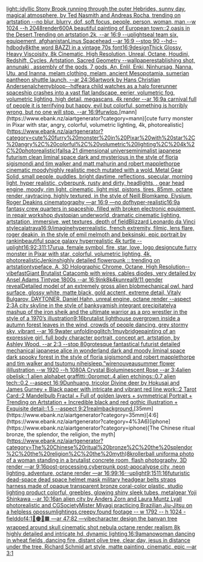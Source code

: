 [light::](https://www.ebank.nz/aiartgenerator?category=light%3A%3A)[idyllic Stony Brook running through the outer Hebrides, sunny day, magical atmosphere, by Ted Nasmith and Andreas Rocha, trending on artstation --no blur, blurry, dof, soft focus, people, person, woman, man --w 1024 --h 2048](https://www.ebank.nz/aiartgenerator?category=idyllic%20Stony%20Brook%20running%20through%20the%20outer%20Hebrides%2C%20sunny%20day%2C%20magical%20atmosphere%2C%20by%20Ted%20Nasmith%20and%20Andreas%20Rocha%2C%20trending%20on%20artstation%20--no%20blur%2C%20blurry%2C%20dof%2C%20soft%20focus%2C%20people%2C%20person%2C%20woman%2C%20man%20--w%201024%20--h%202048)[render](https://www.ebank.nz/aiartgenerator?category=render)[600](https://www.ebank.nz/aiartgenerator?category=600)[A beautiful painting of European town::2,oasis in the Desert,Trending on artstation,2k, --ar 16:9 --uplight](https://www.ebank.nz/aiartgenerator?category=A%20beautiful%20painting%20of%20European%20town%3A%3A2%2Coasis%20in%20the%20Desert%2CTrending%20on%20artstation%2C2k%2C%20--ar%2016%3A9%20--uplight)[seal team six, equipement, afghanistan](https://www.ebank.nz/aiartgenerator?category=seal%20team%20six%2C%20equipement%2C%20afghanistan)[Linus Spacehead --ar 16:9 --stop 90 --hd](https://www.ebank.nz/aiartgenerator?category=Linus%20Spacehead%20--ar%2016%3A9%20--stop%2090%20--hd)[--hd](https://www.ebank.nz/aiartgenerator?category=--hd)[body](https://www.ebank.nz/aiartgenerator?category=body)[8k](https://www.ebank.nz/aiartgenerator?category=8k)[the word BAZZI in a vintage 70s font](https://www.ebank.nz/aiartgenerator?category=the%20word%20BAZZI%20in%20a%20vintage%2070s%20font)[16:9](https://www.ebank.nz/aiartgenerator?category=16%3A9)[design](https://www.ebank.nz/aiartgenerator?category=design)[Thick Glossy, Heavy Viscoisity, 8k Cinematic, High Resolution, Unreal, Octane, Houdini, Redshift, Cycles, Artstation, Sacred Geometry --wallpaper](https://www.ebank.nz/aiartgenerator?category=Thick%20Glossy%2C%20Heavy%20Viscoisity%2C%208k%20Cinematic%2C%20High%20Resolution%2C%20Unreal%2C%20Octane%2C%20Houdini%2C%20Redshift%2C%20Cycles%2C%20Artstation%2C%20Sacred%20Geometry%20--wallpaper)[establishing shot, annunaki ,  assembly of the gods, 7 gods, An, Enlil, Enki, Ninhursag, Nanna, Utu, and Inanna, melam clothing, melam, ancient Mesopotamia, sumerian pantheon shuttle launch, --ar 24:36](https://www.ebank.nz/aiartgenerator?category=establishing%20shot%2C%20annunaki%20%2C%20%20assembly%20of%20the%20gods%2C%207%20gods%2C%20An%2C%20Enlil%2C%20Enki%2C%20Ninhursag%2C%20Nanna%2C%20Utu%2C%20and%20Inanna%2C%20melam%20clothing%2C%20melam%2C%20ancient%20Mesopotamia%2C%20sumerian%20pantheon%20shuttle%20launch%2C%20--ar%2024%3A36)[artwork by Hans Christian Andersen](https://www.ebank.nz/aiartgenerator?category=artwork%20by%20Hans%20Christian%20Andersen)[alchemy](https://www.ebank.nz/aiartgenerator?category=alchemy)[bloop](https://www.ebank.nz/aiartgenerator?category=bloop)[--hd](https://www.ebank.nz/aiartgenerator?category=--hd)[fear](https://www.ebank.nz/aiartgenerator?category=fear)[a child watches as a halo forerunner spaceship crashes into a vast flat landscape, eerier, volumetric fog, volumetric lighting, high detail, megascans, 4k render --ar 16:9](https://www.ebank.nz/aiartgenerator?category=a%20child%20watches%20as%20a%20halo%20forerunner%20spaceship%20crashes%20into%20a%20vast%20flat%20landscape%2C%20eerier%2C%20volumetric%20fog%2C%20volumetric%20lighting%2C%20high%20detail%2C%20megascans%2C%204k%20render%20--ar%2016%3A9)[a carnival full of people it is terrifying but happy, evil but colorful, something is horribly wrong, but no one will stop. --ar 16:9](https://www.ebank.nz/aiartgenerator?category=a%20carnival%20full%20of%20people%20it%20is%20terrifying%20but%20happy%2C%20evil%20but%20colorful%2C%20something%20is%20horribly%20wrong%2C%20but%20no%20one%20will%20stop.%20--ar%2016%3A9)[fur](https://www.ebank.nz/aiartgenerator?category=fur)[wlop.](https://www.ebank.nz/aiartgenerator?category=wlop.)[mann](https://www.ebank.nz/aiartgenerator?category=mann)[cute furry monster in Pixar with star, angry, colorful, volumetric lighting, 4k, photorealistic](https://www.ebank.nz/aiartgenerator?category=cute%20furry%20monster%20in%20Pixar%20with%20star%2C%20angry%2C%20colorful%2C%20volumetric%20lighting%2C%204k%2C%20photorealistic)[falls](https://www.ebank.nz/aiartgenerator?category=falls)[a 21 dimensional universe](https://www.ebank.nz/aiartgenerator?category=a%2021%20dimensional%20universe)[minimalist japanese futurism clean liminal space dark and mysterious in the style of floria sigismondi and tim walker and matt mahurin and robert mapplethorpe cinematic moody](https://www.ebank.nz/aiartgenerator?category=minimalist%20japanese%20futurism%20clean%20liminal%20space%20dark%20and%20mysterious%20in%20the%20style%20of%20floria%20sigismondi%20and%20tim%20walker%20and%20matt%20mahurin%20and%20robert%20mapplethorpe%20cinematic%20moody)[highly realistic mech mutated with a wold. Metal Gear Solid, small people, puddles, bright daytime, reflections, specular, morning light, hyper realistic, cyberpunk, rusty and dirty, headlights, , gear head engine, moody, rim light, cinematic, light mist, pistons, tires, 85mm, octane render, raytracing, highly textured, in the style of Neill Blomkamp, Elysium, Roger Deakins cinematography —ar 16:9 —no dof](https://www.ebank.nz/aiartgenerator?category=highly%20realistic%20mech%20mutated%20with%20a%20wold.%20Metal%20Gear%20Solid%2C%20small%20people%2C%20puddles%2C%20bright%20daytime%2C%20reflections%2C%20specular%2C%20morning%20light%2C%20hyper%20realistic%2C%20cyberpunk%2C%20rusty%20and%20dirty%2C%20headlights%2C%20%2C%20gear%20head%20engine%2C%20moody%2C%20rim%20light%2C%20cinematic%2C%20light%20mist%2C%20pistons%2C%20tires%2C%2085mm%2C%20octane%20render%2C%20raytracing%2C%20highly%20textured%2C%20in%20the%20style%20of%20Neill%20Blomkamp%2C%20Elysium%2C%20Roger%20Deakins%20cinematography%20%E2%80%94ar%2016%3A9%20%E2%80%94no%20dof)[hyper-realistic](https://www.ebank.nz/aiartgenerator?category=hyper-realistic)[16:9](https://www.ebank.nz/aiartgenerator?category=16%3A9)[a fantasy crew quarters in spaceship, filled with broken electronic equipment, in repair workshop dystopian underworld, dramatic cinematic lighting, artstation, immersive, wet textures, depth of field](https://www.ebank.nz/aiartgenerator?category=a%20fantasy%20crew%20quarters%20in%20spaceship%2C%20filled%20with%20broken%20electronic%20equipment%2C%20in%20repair%20workshop%20dystopian%20underworld%2C%20dramatic%20cinematic%20lighting%2C%20artstation%2C%20immersive%2C%20wet%20textures%2C%20depth%20of%20field)[Blizzard Leonardo da Vinci style](https://www.ebank.nz/aiartgenerator?category=Blizzard%20Leonardo%20da%20Vinci%20style)[calatrava](https://www.ebank.nz/aiartgenerator?category=calatrava)[16:9](https://www.ebank.nz/aiartgenerator?category=16%3A9)[/imagine](https://www.ebank.nz/aiartgenerator?category=/imagine)[hyperrealistic, french extremity, filmic, lens flare, roger deakin, in the style of emil melmoth and beksinski, epic portrait by rankin](https://www.ebank.nz/aiartgenerator?category=hyperrealistic%2C%20french%20extremity%2C%20filmic%2C%20lens%20flare%2C%20roger%20deakin%2C%20in%20the%20style%20of%20emil%20melmoth%20and%20beksinski%2C%20epic%20portrait%20by%20rankin)[beautiful space galaxy hyperrealistic 4k turtle --uplight](https://www.ebank.nz/aiartgenerator?category=beautiful%20space%20galaxy%20hyperrealistic%204k%20turtle%20--uplight)[16:9](https://www.ebank.nz/aiartgenerator?category=16%3A9)[2:3](https://www.ebank.nz/aiartgenerator?category=2%3A3)[11:17](https://www.ebank.nz/aiartgenerator?category=11%3A17)[urua, female symbol, fire, star, love, logo design](https://www.ebank.nz/aiartgenerator?category=urua%2C%20female%20symbol%2C%20fire%2C%20star%2C%20love%2C%20logo%20design)[cute furry monster in Pixar with star, colorful, volumetric lighting, 4k, photorealistic](https://www.ebank.nz/aiartgenerator?category=cute%20furry%20monster%20in%20Pixar%20with%20star%2C%20colorful%2C%20volumetric%20lighting%2C%204k%2C%20photorealistic)[Jenkins](https://www.ebank.nz/aiartgenerator?category=Jenkins)[highly detailed flowerpunk :: trending on artstation](https://www.ebank.nz/aiartgenerator?category=highly%20detailed%20flowerpunk%20%3A%3A%20trending%20on%20artstation)[typeface, A, 3D Holographic Chrome, Octane, High Resolution](https://www.ebank.nz/aiartgenerator?category=typeface%2C%20A%2C%203D%20Holographic%20Chrome%2C%20Octane%2C%20High%20Resolution)[--vibefast](https://www.ebank.nz/aiartgenerator?category=--vibefast)[Giant Brutalist Catacomb with wires, cables diodes, very detailed by Ansel Adams Tintype 1800s --ar  16:9](https://www.ebank.nz/aiartgenerator?category=Giant%20Brutalist%20Catacomb%20with%20wires%2C%20cables%20diodes%2C%20very%20detailed%20by%20Ansel%20Adams%20Tintype%201800s%20--ar%20%2016%3A9)[ink](https://www.ebank.nz/aiartgenerator?category=ink)[8k](https://www.ebank.nz/aiartgenerator?category=8k)[4kunreal](https://www.ebank.nz/aiartgenerator?category=4kunreal)[9/11 gender reveal](https://www.ebank.nz/aiartgenerator?category=9/11%20gender%20reveal)[Detailed model of an extremely gross alien blob](https://www.ebank.nz/aiartgenerator?category=Detailed%20model%20of%20an%20extremely%20gross%20alien%20blob)[mechanical owl, hard surface, glossy white, matte black, gold acctent, extreme detail, Vitaly Bulgarov, DAYTONER, Daniel Hahn, unreal engine, octane render --aspect 2:3](https://www.ebank.nz/aiartgenerator?category=mechanical%20owl%2C%20hard%20surface%2C%20glossy%20white%2C%20matte%20black%2C%20gold%20acctent%2C%20extreme%20detail%2C%20Vitaly%20Bulgarov%2C%20DAYTONER%2C%20Daniel%20Hahn%2C%20unreal%20engine%2C%20octane%20render%20--aspect%202%3A3)[A city skyline in the style of banksy](https://www.ebank.nz/aiartgenerator?category=A%20city%20skyline%20in%20the%20style%20of%20banksy)[amish integrant precipitately](https://www.ebank.nz/aiartgenerator?category=amish%20integrant%20precipitately)[a mashup of the iron sheik and the ultimate warrior as a pro wrestler in the style of a 1970’s illustration](https://www.ebank.nz/aiartgenerator?category=a%20mashup%20of%20the%20iron%20sheik%20and%20the%20ultimate%20warrior%20as%20a%20pro%20wrestler%20in%20the%20style%20of%20a%201970%E2%80%99s%20illustration)[9:16](https://www.ebank.nz/aiartgenerator?category=9%3A16)[brutalist lighthouse overgrown inside a autumn forest leaves in the wind, crowds of people dancing, grey stormy sky, vibrant --ar 16:9](https://www.ebank.nz/aiartgenerator?category=brutalist%20lighthouse%20overgrown%20inside%20a%20autumn%20forest%20leaves%20in%20the%20wind%2C%20crowds%20of%20people%20dancing%2C%20grey%20stormy%20sky%2C%20vibrant%20--ar%2016%3A9)[water unfolding](https://www.ebank.nz/aiartgenerator?category=water%20unfolding)[glitch:1](https://www.ebank.nz/aiartgenerator?category=glitch%3A1)[muybridge](https://www.ebank.nz/aiartgenerator?category=muybridge)[painting of an expressive girl, full body character portrait, concept art, artstation, by Ashley Wood. --ar 2:3 --stop 80](https://www.ebank.nz/aiartgenerator?category=painting%20of%20an%20expressive%20girl%2C%20full%20body%20character%20portrait%2C%20concept%20art%2C%20artstation%2C%20by%20Ashley%20Wood.%20--ar%202%3A3%20--stop%2080)[grotesque fantastical futurist detailed mechanical japanese alice in wonderland dark and moody liminal space dark spooky forest in the style of floria sigismondi and robert mapplethorpe and tim walker and tsutomu nihei](https://www.ebank.nz/aiartgenerator?category=grotesque%20fantastical%20futurist%20detailed%20mechanical%20japanese%20alice%20in%20wonderland%20dark%20and%20moody%20liminal%20space%20dark%20spooky%20forest%20in%20the%20style%20of%20floria%20sigismondi%20and%20robert%20mapplethorpe%20and%20tim%20walker%20and%20tsutomu%20nihei)[sleep.”](https://www.ebank.nz/aiartgenerator?category=sleep.%E2%80%9D)[wire](https://www.ebank.nz/aiartgenerator?category=wire)[nouveau](https://www.ebank.nz/aiartgenerator?category=nouveau)[summer flower ilillustration  --w 1920 --h 1080](https://www.ebank.nz/aiartgenerator?category=summer%20flower%20ilillustration%20%20--w%201920%20--h%201080)[A Crystal Bioluminescent Rose --ar 3:4](https://www.ebank.nz/aiartgenerator?category=A%20Crystal%20Bioluminescent%20Rose%20--ar%203%3A4)[alien obelisk::1 alien alphabet graffitti::0prompt:.4 alien etchings::0.7 alien tech::0.2 --aspect 16:9](https://www.ebank.nz/aiartgenerator?category=alien%20obelisk%3A%3A1%20alien%20alphabet%20graffitti%3A%3A0prompt%3A.4%20alien%20etchings%3A%3A0.7%20alien%20tech%3A%3A0.2%20--aspect%2016%3A9)[Dunhuang, tricolor Divine deer by Hokusai and James Gurney + Black paper with intricate and vibrant red line work::2 Tarot Card::2 Mandelbulb Fractal + Full of golden layers + symmetrical Portrait + Trending on Artstation + Incredible black and red gothic illustration + Exquisite detail::1.5 --aspect 9:21](https://www.ebank.nz/aiartgenerator?category=Dunhuang%2C%20tricolor%20Divine%20deer%20by%20Hokusai%20and%20James%20Gurney%20%2B%20Black%20paper%20with%20intricate%20and%20vibrant%20red%20line%20work%3A%3A2%20Tarot%20Card%3A%3A2%20Mandelbulb%20Fractal%20%2B%20Full%20of%20golden%20layers%20%2B%20symmetrical%20Portrait%20%2B%20Trending%20on%20Artstation%20%2B%20Incredible%20black%20and%20red%20gothic%20illustration%20%2B%20Exquisite%20detail%3A%3A1.5%20--aspect%209%3A21)[realm](https://www.ebank.nz/aiartgenerator?category=realm)[background.](https://www.ebank.nz/aiartgenerator?category=background.)[35mm](https://www.ebank.nz/aiartgenerator?category=35mm)[4:6](https://www.ebank.nz/aiartgenerator?category=4%3A6)[iphone](https://www.ebank.nz/aiartgenerator?category=iphone)[The Chinese ritual bronze, the splendor, the religion, the myth](https://www.ebank.nz/aiartgenerator?category=The%20Chinese%20ritual%20bronze%2C%20the%20splendor%2C%20the%20religion%2C%20the%20myth)[8k](https://www.ebank.nz/aiartgenerator?category=8k)[rollerball uniform](https://www.ebank.nz/aiartgenerator?category=rollerball%20uniform)[a photo of a woman standing in a brutalist concrete room, flash photography, 3D render —ar 9:16](https://www.ebank.nz/aiartgenerator?category=a%20photo%20of%20a%20woman%20standing%20in%20a%20brutalist%20concrete%20room%2C%20flash%20photography%2C%203D%20render%20%E2%80%94ar%209%3A16)[post-processing,](https://www.ebank.nz/aiartgenerator?category=post-processing%2C)[cyberpunk post-apocalypse city ,neon lighting, adventure, octane render —ar 16:9](https://www.ebank.nz/aiartgenerator?category=cyberpunk%20post-apocalypse%20city%20%2Cneon%20lighting%2C%20adventure%2C%20octane%20render%20%E2%80%94ar%2016%3A9)[9:16](https://www.ebank.nz/aiartgenerator?category=9%3A16)[--uplight](https://www.ebank.nz/aiartgenerator?category=--uplight)[9:15](https://www.ebank.nz/aiartgenerator?category=9%3A15)[11:16](https://www.ebank.nz/aiartgenerator?category=11%3A16)[futuristic dead-space dead space helmet mask military headgear belts straps harness made of opaque transparent bronze coral-color plastic, studio lighting product colorful, greebles, glowing shiny sleek tubes, metalgear Yoji Shinkawa  --ar 10:16](https://www.ebank.nz/aiartgenerator?category=futuristic%20dead-space%20dead%20space%20helmet%20mask%20military%20headgear%20belts%20straps%20harness%20made%20of%20opaque%20transparent%20bronze%20coral-color%20plastic%2C%20studio%20lighting%20product%20colorful%2C%20greebles%2C%20glowing%20shiny%20sleek%20tubes%2C%20metalgear%20Yoji%20Shinkawa%20%20--ar%2010%3A16)[an alien city by Anders Zorn and Laura Muntz Lyall photorealistic and CGSociety](https://www.ebank.nz/aiartgenerator?category=an%20alien%20city%20by%20Anders%20Zorn%20and%20Laura%20Muntz%20Lyall%20photorealistic%20and%20CGSociety)[Mister Miyagi practicing Brazilian Jiu-Jitsu on a helpless opossum](https://www.ebank.nz/aiartgenerator?category=Mister%20Miyagi%20practicing%20Brazilian%20Jiu-Jitsu%20on%20a%20helpless%20opossum)[lightings,creepy,](https://www.ebank.nz/aiartgenerator?category=lightings%2Ccreepy%2C)[found footage -- w 1792 -- h 1024 -](https://www.ebank.nz/aiartgenerator?category=found%20footage%20--%20w%201792%20--%20h%201024%20-)[field](https://www.ebank.nz/aiartgenerator?category=field)[dof](https://www.ebank.nz/aiartgenerator?category=dof)[4:1](https://www.ebank.nz/aiartgenerator?category=4%3A1)[🔸🟠🔶🟧 —ar 47:82 —vibe](https://www.ebank.nz/aiartgenerator?category=%F0%9F%94%B8%F0%9F%9F%A0%F0%9F%94%B6%F0%9F%9F%A7%20%E2%80%94ar%2047%3A82%20%E2%80%94vibe)[character design the banyan tree wrapped around skull cinematic shot nebula octane render realism 8k highly detailed and intricate hd, dynamic lighting,](https://www.ebank.nz/aiartgenerator?category=character%20design%20the%20banyan%20tree%20wrapped%20around%20skull%20cinematic%20shot%20nebula%20octane%20render%20realism%208k%20highly%20detailed%20and%20intricate%20hd%2C%20dynamic%20lighting%2C)[16:9](https://www.ebank.nz/aiartgenerator?category=16%3A9)[amano](https://www.ebank.nz/aiartgenerator?category=amano)[woman dancing in wheat fields ,dancing fire, distant olive tree, clear day, jesus in distance under the tree, Richard Schmid art style, matte painting, cinematic, epic —ar 3:1](https://www.ebank.nz/aiartgenerator?category=woman%20dancing%20in%20wheat%20fields%20%2Cdancing%20fire%2C%20distant%20olive%20tree%2C%20clear%20day%2C%20jesus%20in%20distance%20under%20the%20tree%2C%20Richard%20Schmid%20art%20style%2C%20matte%20painting%2C%20cinematic%2C%20epic%20%E2%80%94ar%203%3A1)